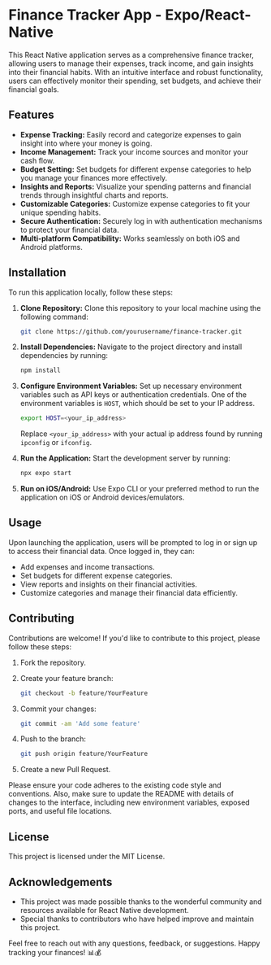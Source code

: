 # Finance Tracker App - Expo/React-Native

This React Native application serves as a comprehensive finance tracker, allowing users to manage their expenses, track income, and gain insights into their financial habits. With an intuitive interface and robust functionality, users can effectively monitor their spending, set budgets, and achieve their financial goals.

## Features

- **Expense Tracking:** Easily record and categorize expenses to gain insight into where your money is going.
- **Income Management:** Track your income sources and monitor your cash flow.
- **Budget Setting:** Set budgets for different expense categories to help you manage your finances more effectively.
- **Insights and Reports:** Visualize your spending patterns and financial trends through insightful charts and reports.
- **Customizable Categories:** Customize expense categories to fit your unique spending habits.
- **Secure Authentication:** Securely log in with authentication mechanisms to protect your financial data.
- **Multi-platform Compatibility:** Works seamlessly on both iOS and Android platforms.

## Installation

To run this application locally, follow these steps:

1. **Clone Repository:** Clone this repository to your local machine using the following command:

   ```bash
   git clone https://github.com/yourusername/finance-tracker.git
   ```

2. **Install Dependencies:** Navigate to the project directory and install dependencies by running:

   ```bash
   npm install
   ```

3. **Configure Environment Variables:** Set up necessary environment variables such as API keys or authentication credentials. One of the environment variables is `HOST`, which should be set to your IP address.

   ```bash
   export HOST=<your_ip_address>
   ```

   Replace `<your_ip_address>` with your actual ip address found by running `ipconfig` or `ifconfig`.

4. **Run the Application:** Start the development server by running:

   ```bash
   npx expo start
   ```

5. **Run on iOS/Android:** Use Expo CLI or your preferred method to run the application on iOS or Android devices/emulators.

## Usage

Upon launching the application, users will be prompted to log in or sign up to access their financial data. Once logged in, they can:

- Add expenses and income transactions.
- Set budgets for different expense categories.
- View reports and insights on their financial activities.
- Customize categories and manage their financial data efficiently.

## Contributing

Contributions are welcome! If you'd like to contribute to this project, please follow these steps:

1. Fork the repository.
2. Create your feature branch:

   ```bash
   git checkout -b feature/YourFeature
   ```

3. Commit your changes:

   ```bash
   git commit -am 'Add some feature'
   ```

4. Push to the branch:

   ```bash
   git push origin feature/YourFeature
   ```

5. Create a new Pull Request.

Please ensure your code adheres to the existing code style and conventions. Also, make sure to update the README with details of changes to the interface, including new environment variables, exposed ports, and useful file locations.

## License

This project is licensed under the MIT License.

## Acknowledgements

- This project was made possible thanks to the wonderful community and resources available for React Native development.
- Special thanks to contributors who have helped improve and maintain this project.

Feel free to reach out with any questions, feedback, or suggestions. Happy tracking your finances! 📊💰

